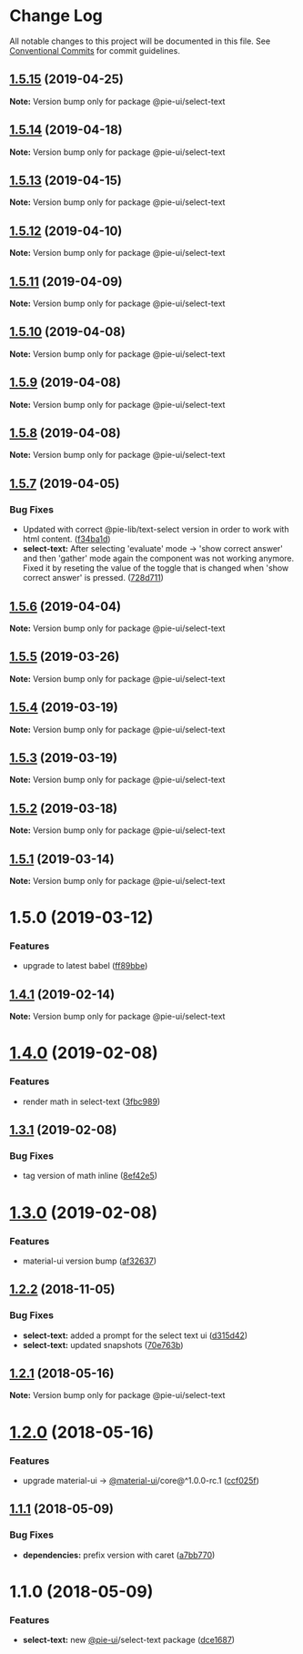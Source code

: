 # Change Log

All notable changes to this project will be documented in this file.
See [Conventional Commits](https://conventionalcommits.org) for commit guidelines.

## [1.5.15](https://github.com/pie-framework/pie-ui/compare/@pie-ui/select-text@1.5.14...@pie-ui/select-text@1.5.15) (2019-04-25)

**Note:** Version bump only for package @pie-ui/select-text





## [1.5.14](https://github.com/pie-framework/pie-ui/compare/@pie-ui/select-text@1.5.13...@pie-ui/select-text@1.5.14) (2019-04-18)

**Note:** Version bump only for package @pie-ui/select-text





## [1.5.13](https://github.com/pie-framework/pie-ui/compare/@pie-ui/select-text@1.5.12...@pie-ui/select-text@1.5.13) (2019-04-15)

**Note:** Version bump only for package @pie-ui/select-text





## [1.5.12](https://github.com/pie-framework/pie-ui/compare/@pie-ui/select-text@1.5.11...@pie-ui/select-text@1.5.12) (2019-04-10)

**Note:** Version bump only for package @pie-ui/select-text





## [1.5.11](https://github.com/pie-framework/pie-ui/compare/@pie-ui/select-text@1.5.10...@pie-ui/select-text@1.5.11) (2019-04-09)

**Note:** Version bump only for package @pie-ui/select-text





## [1.5.10](https://github.com/pie-framework/pie-ui/compare/@pie-ui/select-text@1.5.9...@pie-ui/select-text@1.5.10) (2019-04-08)

**Note:** Version bump only for package @pie-ui/select-text





## [1.5.9](https://github.com/pie-framework/pie-ui/compare/@pie-ui/select-text@1.5.8...@pie-ui/select-text@1.5.9) (2019-04-08)

**Note:** Version bump only for package @pie-ui/select-text





## [1.5.8](https://github.com/pie-framework/pie-ui/compare/@pie-ui/select-text@1.5.7...@pie-ui/select-text@1.5.8) (2019-04-08)

**Note:** Version bump only for package @pie-ui/select-text





## [1.5.7](https://github.com/pie-framework/pie-ui/compare/@pie-ui/select-text@1.5.6...@pie-ui/select-text@1.5.7) (2019-04-05)


### Bug Fixes

* Updated with correct @pie-lib/text-select version in order to work with html content. ([f34ba1d](https://github.com/pie-framework/pie-ui/commit/f34ba1d))
* **select-text:** After selecting 'evaluate' mode -> 'show correct answer' and then 'gather' mode again the component was not working anymore. Fixed it by reseting the value of the toggle that is changed when 'show correct answer' is pressed. ([728d711](https://github.com/pie-framework/pie-ui/commit/728d711))





## [1.5.6](https://github.com/pie-framework/pie-ui/compare/@pie-ui/select-text@1.5.5...@pie-ui/select-text@1.5.6) (2019-04-04)

**Note:** Version bump only for package @pie-ui/select-text





## [1.5.5](https://github.com/pie-framework/pie-ui/compare/@pie-ui/select-text@1.5.4...@pie-ui/select-text@1.5.5) (2019-03-26)

**Note:** Version bump only for package @pie-ui/select-text





## [1.5.4](https://github.com/pie-framework/pie-ui/compare/@pie-ui/select-text@1.5.3...@pie-ui/select-text@1.5.4) (2019-03-19)

**Note:** Version bump only for package @pie-ui/select-text





## [1.5.3](https://github.com/pie-framework/pie-ui/compare/@pie-ui/select-text@1.5.2...@pie-ui/select-text@1.5.3) (2019-03-19)

**Note:** Version bump only for package @pie-ui/select-text





## [1.5.2](https://github.com/pie-framework/pie-ui/compare/@pie-ui/select-text@1.5.1...@pie-ui/select-text@1.5.2) (2019-03-18)

**Note:** Version bump only for package @pie-ui/select-text





## [1.5.1](https://github.com/pie-framework/pie-ui/compare/@pie-ui/select-text@1.5.0...@pie-ui/select-text@1.5.1) (2019-03-14)

**Note:** Version bump only for package @pie-ui/select-text





# 1.5.0 (2019-03-12)


### Features

* upgrade to latest babel ([ff89bbe](https://github.com/pie-framework/pie-ui/commit/ff89bbe))





## [1.4.1](https://github.com/pie-framework/pie-ui/compare/@pie-ui/select-text@1.4.0...@pie-ui/select-text@1.4.1) (2019-02-14)

**Note:** Version bump only for package @pie-ui/select-text





# [1.4.0](https://github.com/pie-framework/pie-ui/compare/@pie-ui/select-text@1.3.1...@pie-ui/select-text@1.4.0) (2019-02-08)


### Features

* render math in select-text ([3fbc989](https://github.com/pie-framework/pie-ui/commit/3fbc989))





## [1.3.1](https://github.com/pie-framework/pie-ui/compare/@pie-ui/select-text@1.3.0...@pie-ui/select-text@1.3.1) (2019-02-08)


### Bug Fixes

* tag version of math inline ([8ef42e5](https://github.com/pie-framework/pie-ui/commit/8ef42e5))





# [1.3.0](https://github.com/pie-framework/pie-ui/compare/@pie-ui/select-text@1.2.2...@pie-ui/select-text@1.3.0) (2019-02-08)


### Features

* material-ui version bump ([af32637](https://github.com/pie-framework/pie-ui/commit/af32637))





## [1.2.2](https://github.com/pie-framework/pie-ui/compare/@pie-ui/select-text@1.2.1...@pie-ui/select-text@1.2.2) (2018-11-05)


### Bug Fixes

* **select-text:** added a prompt for the select text ui ([d315d42](https://github.com/pie-framework/pie-ui/commit/d315d42))
* **select-text:** updated snapshots ([70e763b](https://github.com/pie-framework/pie-ui/commit/70e763b))





<a name="1.2.1"></a>
## [1.2.1](https://github.com/pie-framework/pie-ui/compare/@pie-ui/select-text@1.2.0...@pie-ui/select-text@1.2.1) (2018-05-16)




**Note:** Version bump only for package @pie-ui/select-text

<a name="1.2.0"></a>
# [1.2.0](https://github.com/pie-framework/pie-ui/compare/@pie-ui/select-text@1.1.1...@pie-ui/select-text@1.2.0) (2018-05-16)


### Features

* upgrade material-ui -> [@material-ui](https://github.com/material-ui)/core@^1.0.0-rc.1 ([ccf025f](https://github.com/pie-framework/pie-ui/commit/ccf025f))




<a name="1.1.1"></a>
## [1.1.1](https://github.com/pie-framework/pie-ui/compare/@pie-ui/select-text@1.1.0...@pie-ui/select-text@1.1.1) (2018-05-09)


### Bug Fixes

* **dependencies:** prefix version with caret ([a7bb770](https://github.com/pie-framework/pie-ui/commit/a7bb770))




<a name="1.1.0"></a>
# 1.1.0 (2018-05-09)


### Features

* **select-text:** new [@pie-ui](https://github.com/pie-ui)/select-text package ([dce1687](https://github.com/pie-framework/pie-ui/commit/dce1687))
